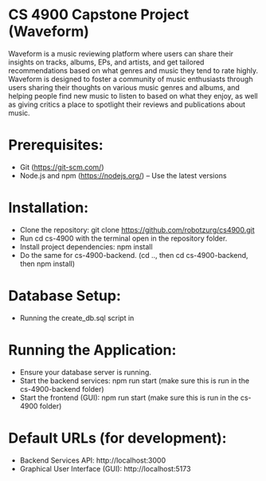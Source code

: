 # CS 4900 Capstone Project (Waveform)

Waveform is a music reviewing platform where users can share their insights on tracks, albums, EPs, and artists, and get tailored recommendations based on what genres and music they tend to rate highly. Waveform is designed to foster a community of music enthusiasts through users sharing their thoughts on various music genres and albums, and helping people find new music to listen to based on what they enjoy, as well as giving critics a place to spotlight their reviews and publications about music.

# Prerequisites:
- Git (https://git-scm.com/) 
- Node.js and npm (https://nodejs.org/) – Use the latest versions

# Installation:
- Clone the repository: git clone https://github.com/robotzurg/cs4900.git 
- Run cd cs-4900 with the terminal open in the repository folder.
- Install project dependencies: npm install
- Do the same for cs-4900-backend. (cd .., then cd cs-4900-backend, then npm install)

# Database Setup: 
- Running the create_db.sql script in 

# Running the Application:
- Ensure your database server is running.
- Start the backend services: npm run start (make sure this is run in the cs-4900-backend folder)
- Start the frontend (GUI): npm run start (make sure this is run in the cs-4900 folder)

# Default URLs (for development):
- Backend Services API: http://localhost:3000
- Graphical User Interface (GUI): http://localhost:5173